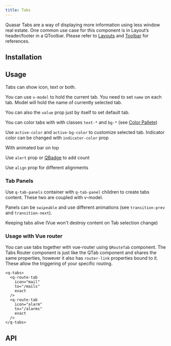 ```yaml
---
title: Tabs
---
```

Quasar Tabs are a way of displaying more information using less window real estate.
One common use case for this component is in Layout’s header/footer in a QToolbar. Please refer to [Layouts](/layout/layout) and [Toolbar](/vue-components/toolbar) for references.

## Installation

<doc-installation :components="['QTabs','QTab','QTabPane','QRouteTab']" />

## Usage

<doc-example title="Standard" file="QTabs/Standard" />

Tabs can show icon, text or both.

<doc-example title="Types" file="QTabs/Types" />

You can use `v-model` to hold the current tab. You need to set `name` on each tab. Model will hold the name of currently selected tab.

<doc-example title="Usage with V-model" file="QTabs/VModel" />

You can also the `value` prop just by itself to set default tab.

<doc-example title="Default Tab" file="QTabs/DefaultTab" />

You can color tabs with with classes `text-*` and `bg-*` (see [Color Pallete](/style/color-pallete))

<doc-example title="Colors" file="QTabs/Colors" />

Use `active-color` and `active-bg-color` to customize selected tab. Indicator color can be changed with `indicator-color` prop

<doc-example title="Custom Colors for Active Tab and Indicator" file="QTabs/ActiveColor" />

<doc-example title="Glossy" file="QTabs/Glossy" />

With animated bar on top

<doc-example title="Bar on Top" file="QTabs/TopBar" />

Use `alert` prop or [QBadge](/vue-components/badge) to add count

<doc-example title="With Alerts and Counts" file="QTabs/AlertsAndCounts" />

Use `align` prop for different alignments

<doc-example title="Alignments" file="QTabs/Alignments" />

### Tab Panels
Use `q-tab-panels` container with `q-tab-panel` children to create tabs content. These two are coupled with v-model.

Panels can be `swipeable` and use different animations (see `transition-prev` and `transition-next`).

<doc-example title="Swipeable Animated Panels" file="QTabs/Panels" />

<doc-example title="Panels Above Tabs" file="QTabs/PanelsAbove" />

Keeping tabs alive (Vue won't destroy content on Tab selection change)

<doc-example title="Panels With Keep Alive" file="QTabs/PanelsKeepAlive" />

### Usage with Vue router
You can use tabs together with vue-router using `QRouteTab` component.
The Tabs Router component is just like the QTab component and shares the same properties, however it also has `router-link` properties bound to it. These allow the triggering of your specific routing.

```vue
<q-tabs>
  <q-route-tab
    icon="mail"
    to="/mails"
    exact
  />
  <q-route-tab
    icon="alarm"
    to="/alarms"
    exact
  />
</q-tabs>
```

## API

<doc-api file="QTabs" />

<doc-api file="QTab" />

<doc-api file="QRouteTab" />

<doc-api file="QTabPanels" />

<doc-api file="QTabPanel" />
